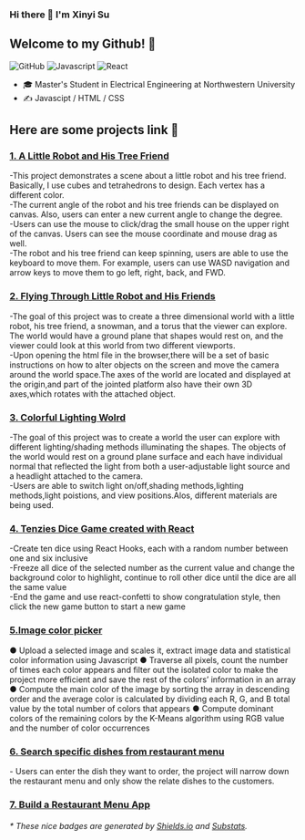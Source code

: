 ### Hi there 👋 I'm Xinyi Su  
<h2>Welcome to my Github! 🤗</h2>


![GitHub](https://img.shields.io/badge/Github-SXY-C9BAD7)
![Javascript](https://img.shields.io/badge/Javascript-fluent-success)
![React](https://img.shields.io/badge/React-famework-lightgrey)

- 🎓  Master's Student in Electrical Engineering at Northwestern University
- ✍️  Javascipt / HTML / CSS
 
<h2>Here are some projects link 📖 </h2>
<h3><a href="https://suxinyigenius.github.io/Project%20A/">1. A Little Robot and His Tree Friend </a></h3>
-This project demonstrates a scene about a little robot and his tree friend. Basically, I use cubes and tetrahedrons to design. Each vertex has a different color.<br>
-The current angle of the robot and his tree friends can be displayed on canvas. Also, users can enter a new current angle to change the degree.<br>
-Users can use the mouse to click/drag the small house on the upper right of the canvas. Users can see the mouse coordinate and mouse drag as well.<br>
-The robot and his tree friend can keep spinning, users are able to use the keyboard to move them. For example, users can use WASD navigation and arrow keys to move them to go left, right, back, and FWD.<br>

<h3><a href="https://suxinyigenius.github.io/ProjectB/">2. Flying Through Little Robot and His Friends </a></h3>
-The goal of this project was to create a three dimensional world with a little robot, his tree friend, a snowman, and a torus that the viewer can explore. The world would have a ground plane that shapes would rest on, and the viewer could look at this world from two different viewports.<br>
-Upon opening the html file in the browser,there will be a set of basic instructions on how to alter objects on the screen and move the camera around the world space.The axes of the world are located and displayed at the origin,and part of the jointed platform also have their own 3D axes,which rotates with the attached object.<br>

<h3><a href="https://suxinyigenius.github.io/ProjectC/ProjectC/">3. Colorful Lighting Wolrd </a></h3>
-The goal of this project was to create a world the user can explore with different lighting/shading methods illuminating the shapes. The objects of the world would rest on a ground plane surface and each have individual normal that reflected the light from both a user-adjustable light source and a headlight attached to the camera. <br>
-Users are able to switch light on/off,shading methods,lighting methods,light poistions, and view positions.Alos, different materials are being used.

<h3><a href="https://suxinyigenius.github.io/tenzies/">4. Tenzies Dice Game created with React </a></h3>
-Create ten dice using React Hooks, each with a random number between one and six inclusive<br>
-Freeze all dice of the selected number as the current value and change the background color to highlight, continue to roll other dice until the dice are all the same value <br>
-End the game and use react-confetti to show congratulation style, then click the new game button to start a new game

<h3><a href="https://suxinyigenius.github.io/590/public/index.html">5.Image color picker </a></h3>
● Upload a selected image and scales it, extract image data and statistical color information using
Javascript
● Traverse all pixels, count the number of times each color appears and filter out the isolated color to
make the project more efficient and save the rest of the colors’ information in an array
● Compute the main color of the image by sorting the array in descending order and the average color is
calculated by dividing each R, G, and B total value by the total number of colors that appears
● Compute dominant colors of the remaining colors by the K-Means algorithm using RGB value and the
number of color occurrences


<h3><a href="https://suxinyigenius.github.io/Coursera-Web/assignment3/">6. Search specific dishes from restaurant menu </a></h3>
- Users can enter the dish they want to order, the project will narrow down the restaurant menu and only show the relate dishes to the customers.

<h3><a href="https://suxinyigenius.github.io/Coursera-Web/assignment4/#!/">7. Build a Restaurant Menu App </a></h3>

<h6>* These nice badges are generated by <a href="https://shields.io/">Shields.io</a> and <a href="https://github.com/spencerwooo/Substats">Substats</a>.</h6>

